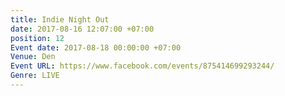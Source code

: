 ```yaml
---
title: Indie Night Out
date: 2017-08-16 12:07:00 +07:00
position: 12
Event date: 2017-08-18 00:00:00 +07:00
Venue: Den
Event URL: https://www.facebook.com/events/875414699293244/
Genre: LIVE
---
```


